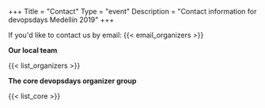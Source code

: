 +++
Title = "Contact"
Type = "event"
Description = "Contact information for devopsdays Medellín 2019"
+++

If you'd like to contact us by email: {{< email_organizers >}}

**Our local team**

{{< list_organizers >}}

**The core devopsdays organizer group**

{{< list_core >}}
